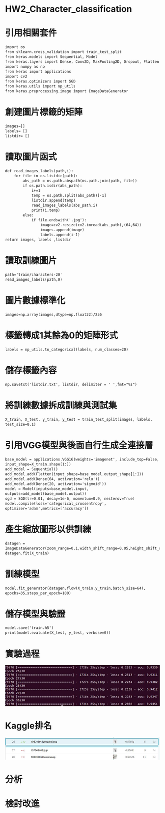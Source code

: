 # HW2_Character_classification
# 引用相關套件
	import os
	from sklearn.cross_validation import train_test_split
	from keras.models import Sequential, Model
	from keras.layers import Dense, Conv2D, MaxPooling2D, Dropout, Flatten
	import numpy as np
	from keras import applications
	import cv2
	from keras.optimizers import SGD
	from keras.utils import np_utils
	from keras.preprocessing.image import ImageDataGenerator
# 創建圖片標籤的矩陣
	images=[]
	labels= []
	listdir= []
# 讀取圖片函式
	def read_images_labels(path,i):
    	for file in os.listdir(path):
        	abs_path = os.path.abspath(os.path.join(path, file))   
        	if os.path.isdir(abs_path):
            	i+=1                                              
           		temp = os.path.split(abs_path)[-1]                 
            	listdir.append(temp)
            	read_images_labels(abs_path,i)    
            	print(i,temp)
        	else:  
            	if file.endswith('.jpg'):
                	image=cv2.resize(cv2.imread(abs_path),(64,64)) 
                	images.append(image)                           
                	labels.append(i-1)                             
    return images, labels ,listdir
# 讀取訓練圖片
	path='train/characters-20'
	read_images_labels(path,0)
# 圖片數據標準化
	images=np.array(images,dtype=np.float32)/255
# 標籤轉成1其餘為0的矩陣形式
	labels = np_utils.to_categorical(labels, num_classes=20)
# 儲存標籤內容
	np.savetxt('listdir.txt', listdir, delimiter = ' ',fmt="%s")
# 將訓練數據拆成訓練與測試集
	X_train, X_test, y_train, y_test = train_test_split(images, labels, test_size=0.1)
# 引用VGG模型與後面自行生成全連接層
	base_model = applications.VGG16(weights='imagenet', include_top=False, input_shape=X_train.shape[1:])
	add_model = Sequential()
	add_model.add(Flatten(input_shape=base_model.output_shape[1:]))
	add_model.add(Dense(64, activation='relu'))
	add_model.add(Dense(20, activation='sigmoid'))
	model = Model(inputs=base_model.input, outputs=add_model(base_model.output))
	sgd = SGD(lr=0.01, decay=1e-6, momentum=0.9, nesterov=True)
	model.compile(loss='categorical_crossentropy', optimizer='adam',metrics=['accuracy'])
# 產生縮放圖形以供訓練
	datagen = ImageDataGenerator(zoom_range=0.1,width_shift_range=0.05,height_shift_range=0.05,horizontal_flip=True,)
	datagen.fit(X_train)
# 訓練模型
	model.fit_generator(datagen.flow(X_train,y_train,batch_size=64), epochs=35,steps_per_epoch=100)
# 儲存模型與驗證
	model.save('train.h5')
	print(model.evaluate(X_test, y_test, verbose=0))
# 實驗過程
![image](https://github.com/106318143yenyuhsiang/HW2_Character_classification/blob/master/report2.JPG)
# Kaggle排名
![image](https://github.com/106318143yenyuhsiang/HW2_Character_classification/blob/master/rank.JPG)
# 分析
	
# 檢討改進

